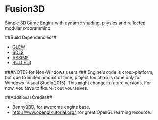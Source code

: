 Fusion3D
==

Simple 3D Game Engine with dynamic shading, physics and reflected modular programming.

##Build Dependencies##
- [GLEW](http://glew.sourceforge.net/)
- [SDL2](http://www.libsdl.org/)
- [ASSIMP](http://assimp.sourceforge.net/)
- [BULLET3](http://bulletphysics.org/)

###NOTES for Non-Windows users ###
Engine's code is cross-platform, but due to limited amount of time, project toolchain is done only for Windows (Visual Studio 2015). This might change in future versions. For now, you have to figure it out yourselves.

##Additional Credits##
- BennyQBD, for awesome engine base,
- http://www.opengl-tutorial.org/, for great OpenGL learning resource.